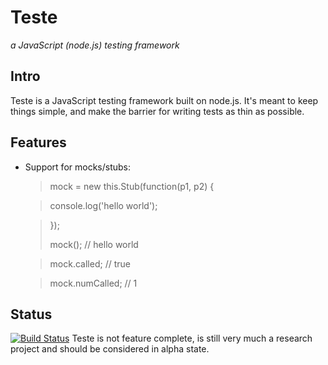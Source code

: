 Teste
=====
*a JavaScript (node.js) testing framework*

Intro
-----
Teste is a JavaScript testing framework built on node.js. It's meant to keep things simple, and make the barrier for writing tests as thin as possible.

Features
--------

  * Support for mocks/stubs:

      > mock = new this.Stub(function(p1, p2) {

      >   console.log('hello world');

      > });
      >
      > mock();
      > // hello world

      > mock.called;
      > // true

      > mock.numCalled;
      > // 1



Status
------
[![Build Status](https://secure.travis-ci.org/silverbucket/teste.png)](http://travis-ci.org/silverbucket/teste)
Teste is not feature complete, is still very much a research project and should be considered in alpha state.


